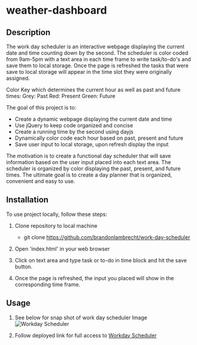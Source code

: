 # weather-dashboard

## Description

The work day scheduler is an interactive webpage displaying the current date and time counting down by the second. The scheduler is color coded from 9am-5pm with a text area in each time frame to write task/to-do's and save them to local storage. Once the page is refreshed the tasks that were save to local storage will appear in the time slot they were originally assigned. 

Color Key which determines the current hour as well as past and future times:
Grey: Past 
Red: Present
Green: Future

The goal of this project is to:

- Create a dynamic webpage displaying the current date and time
- Use jQuery to keep code organized and concise
- Create a running time by the second using dayjs
- Dynamically color code each hour based on past, present and future
- Save user input to local storage, upon refresh display the input 


The motivation is to create a functional day scheduler that will save information based on the user input placed into each text area. The scheduler is organized by color displaying the past, present, and future times. The ultimate goal is to create a day planner that is organized, convenient and easy to use.

## Installation

To use project locally, follow these steps:

1. Clone repository to local machine 
    - git clone https://github.com/brandonlambrecht/work-day-scheduler

2. Open 'index.html' in your web browser 

3. Click on text area and type task or to-do in time block and hit the save button. 

4. Once the page is refreshed, the input you placed will show in the corresponding time frame.


## Usage

1. See below for snap shot of work day scheduler 
Image![Workday Scheduler](./assets/images/screenshot-scheduler.png)


2. Follow deployed link for full access to
[Workday Scheduler](https://brandonlambrecht.github.io/work-day-scheduler/)